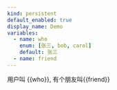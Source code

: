 ```yaml
---
kind: persistent
default_enabled: true
display_name: Demo
variables:
  - name: who
    enum: [张三, bob, carol]
    default: 张三
  - name: friend
---
```


用户叫 {{who}}, 有个朋友叫{{friend}}

